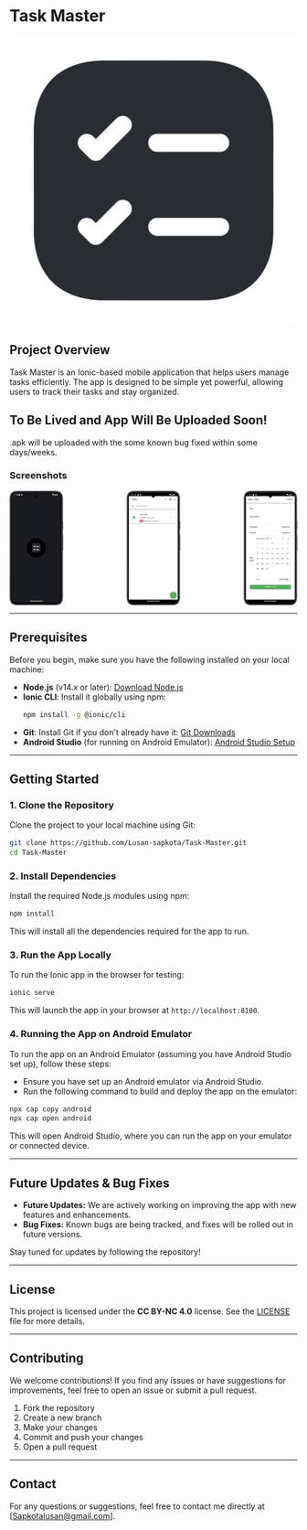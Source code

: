 # Task Master

![Logo](./assets/icon-only.png)

## Project Overview

Task Master is an Ionic-based mobile application that helps users manage tasks efficiently. The app is designed to be simple yet powerful, allowing users to track their tasks and stay organized.

## To Be Lived and App Will Be Uploaded Soon!

.apk will be uploaded with the some known bug fixed within some days/weeks. 

### Screenshots

<div style="display: flex; justify-content: space-between; gap: 10px; overflow: hidden;">

  <img src="./screenshots/ss3.png" alt="Screenshot 1" style="max-width: 300px; max-height: 200px; object-fit: cover;"/>
  <img src="./screenshots/ss2.png" alt="Screenshot 2" style="max-width: 300px; max-height: 200px; object-fit: cover;"/>
  <img src="./screenshots/ss1.png" alt="Screenshot 3" style="max-width: 300px; max-height: 200px; object-fit: cover;"/>

</div>

---

## Prerequisites

Before you begin, make sure you have the following installed on your local machine:

- **Node.js** (v14.x or later): [Download Node.js](https://nodejs.org/)
- **Ionic CLI**: Install it globally using npm:
  ```bash
  npm install -g @ionic/cli
  ```
- **Git**: Install Git if you don't already have it: [Git Downloads](https://git-scm.com/downloads)
- **Android Studio** (for running on Android Emulator): [Android Studio Setup](https://developer.android.com/studio)

---

## Getting Started

### 1. Clone the Repository

Clone the project to your local machine using Git:

```bash
git clone https://github.com/Lusan-sapkota/Task-Master.git
cd Task-Master
```

### 2. Install Dependencies

Install the required Node.js modules using npm:

```bash
npm install
```

This will install all the dependencies required for the app to run.

### 3. Run the App Locally

To run the Ionic app in the browser for testing:

```bash
ionic serve
```

This will launch the app in your browser at `http://localhost:8100`.

### 4. Running the App on Android Emulator

To run the app on an Android Emulator (assuming you have Android Studio set up), follow these steps:

- Ensure you have set up an Android emulator via Android Studio.
- Run the following command to build and deploy the app on the emulator:

```bash
npx cap copy android
npx cap open android
```

This will open Android Studio, where you can run the app on your emulator or connected device.

---

## Future Updates & Bug Fixes

- **Future Updates:** We are actively working on improving the app with new features and enhancements.
- **Bug Fixes:** Known bugs are being tracked, and fixes will be rolled out in future versions.

Stay tuned for updates by following the repository!

---

## License

This project is licensed under the **CC BY-NC 4.0** license. See the [LICENSE](LICENSE) file for more details.

---

## Contributing

We welcome contributions! If you find any issues or have suggestions for improvements, feel free to open an issue or submit a pull request.

1. Fork the repository
2. Create a new branch
3. Make your changes
4. Commit and push your changes
5. Open a pull request

---

## Contact

For any questions or suggestions, feel free to contact me directly at [Sapkotalusan@gmail.com].

